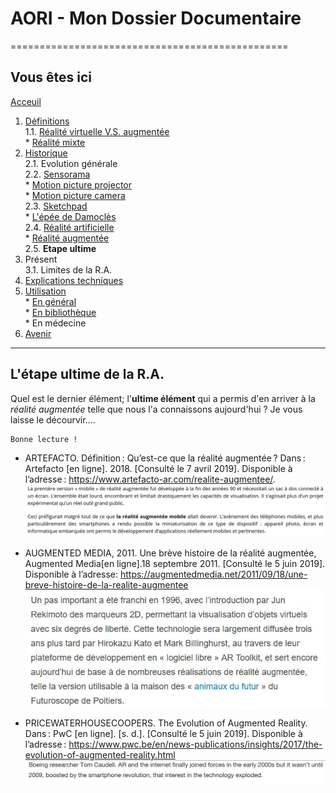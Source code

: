 # AORI - Mon Dossier Documentaire
================================================
## Vous êtes ici
[Acceuil](Introduction.md)

1. [Définitions](Definition.md)  
  1.1. [Réalité virtuelle V.S. augmentée](vs.md)    
         * [Réalité mixte](mixed.md)  
2. [Historique](Histoire.md)  
  2.1. Evolution générale  
  2.2. [Sensorama](sensorama.md)  
         * [Motion picture projector](premierei.md)   
         * [Motion picture camera](secondei.md)  
  2.3. [Sketchpad](logiciel.md)  
         * [L'épée de Damoclès](epee.md)  
  2.4. [Réalité artificielle](rearti.md)  
         * [Réalité augmentée](realti.md)  
  2.5. **Etape ultime**
3. Présent  
  3.1. Limites de la R.A.  
4. [Explications techniques](Fonctionnement.md)  
5. [Utilisation](utilisation.md)  
         * [En général](engeneral.md)  
         * [En bibliothèque](bibli.md)  
         * En médecine  
 6. [Avenir](Avenir.md)  


-----------------------------------------------
**L'étape ultime** de la R.A.
---------------------------------------------------------------------------------------------------------------------------------------
Quel est le dernier élément; l'__ultime élément__ qui a permis d'en arriver à la *réalité augmentée* telle que nous l'a connaissons aujourd'hui ? Je vous laisse le décourvir....
````
Bonne lecture !
````
* ARTEFACTO. Définition : Qu’est-ce que la réalité augmentée ? Dans : Artefacto [en ligne]. 2018. [Consulté le 7 avril 2019]. Disponible à l’adresse : https://www.artefacto-ar.com/realite-augmentee/.  
![ultime 1](/Images/ult1.JPG)  

* AUGMENTED   MEDIA,   2011.   Une   brève   histoire   de   la   réalité   augmentée, Augmented  Media[en  ligne].18  septembre  2011.  [Consulté  le  5 juin 2019]. Disponible   à   l’adresse: https://augmentedmedia.net/2011/09/18/une-breve-histoire-de-la-realite-augmentee  
![ultime 2](/Images/ult2.JPG)  

*   PRICEWATERHOUSECOOPERS. The Evolution of Augmented Reality. Dans : PwC [en ligne]. [s. d.]. [Consulté le 5 juin 2019]. Disponible à l’adresse : https://www.pwc.be/en/news-publications/insights/2017/the-evolution-of-augmented-reality.html  
![ultime 3](/Images/ult3.JPG)


